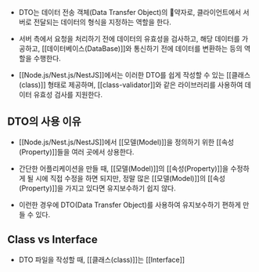 - DTO는 데이터 전송 객체(Data Transfer Object)의 약자로, 클라이언트에서 서버로 전달되는 데이터의 형식을 지정하는 역할을 한다.

- 서버 측에서 요청을 처리하기 전에 데이터의 유효성을 검사하고, 해당 데이터를 가공하고, [[데이터베이스(DataBase)]]와 통신하기 전에 데이터를 변환하는 등의 역할을 수행한다.

- [[Node.js/Nest.js/NestJS]]에서는 이러한 DTO를 쉽게 작성할 수 있는 [[클래스(class)]] 형태로 제공하며, [[class-validator]]와 같은 라이브러리를 사용하여 데이터 유효성 검사를 지원한다.


## DTO의 사용 이유

- [[Node.js/Nest.js/NestJS]]에서 [[모델(Model)]]을 정의하기 위한 [[속성(Property)]]들을 여러 곳에서 상용한다.
- 간단한 어플리케이션을 만들 때, [[모델(Model)]]의  [[속성(Property)]]을 수정하게 될 시에 직접 수정을 하면 되지만, 정말 많은 [[모델(Model)]]의  [[속성(Property)]]을 가지고 있다면 유지보수하기 쉽지 않다.

- 이런한 경우에 DTO(Data Transfer Object)를 사용하여 유지보수하기 편하게 만들 수 있다.


## Class vs Interface

- DTO 파일을 작성할 때, [[클래스(class)]]는 [[Interface]]